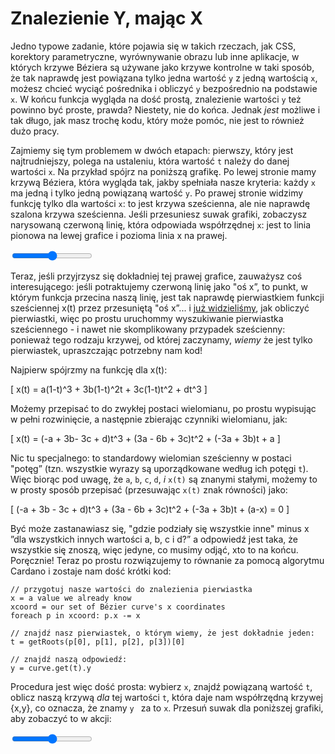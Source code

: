 # Znalezienie Y, mając X

Jedno typowe zadanie, które pojawia się w takich rzeczach, jak CSS, korektory parametryczne, wyrównywanie obrazu lub inne aplikacje, 
w których krzywe Béziera są używane jako krzywe kontrolne w taki sposób, 
że tak naprawdę jest powiązana tylko jedna wartość `y` z jedną wartością `x`, 
możesz chcieć wyciąć pośrednika i obliczyć `y` bezpośrednio na podstawie `x`.
W końcu funkcja wygląda na dość prostą, znalezienie wartości `y` też powinno być proste, prawda? Niestety, nie do końca. Jednak _jest_ możliwe i tak długo, jak masz trochę kodu, który może pomóc, nie jest to również dużo pracy.

Zajmiemy się tym problemem w dwóch etapach: pierwszy, który jest najtrudniejszy, 
polega na ustaleniu, która wartość `t` należy do danej wartości `x`.
Na przykład spójrz na poniższą grafikę. Po lewej stronie mamy krzywą Béziera, 
która wygląda tak, jakby spełniała nasze kryteria: 
każdy `x` ma jedną i tylko jedną powiązaną wartość `y`. 
Po prawej stronie widzimy funkcję tylko dla wartości `x`: 
to jest krzywa sześcienna, ale nie naprawdę szalona krzywa sześcienna. 
Jeśli przesuniesz suwak grafiki, zobaczysz narysowaną czerwoną linię, 
która odpowiada współrzędnej `x`: jest to linia pionowa na lewej grafice i pozioma linia
x na prawej.

<graphics-element title="Znajdowanie t, mając x=x(t). Po lewej: nasza krzywa, po prawej: funkcja x=f(t)" width="550" src="./basics.js">
  <input type="range" min="0" max="1" step="0.01" class="slide-control">
</graphics-element>

Teraz, jeśli przyjrzysz się dokładniej tej prawej grafice, zauważysz coś interesującego: jeśli potraktujemy czerwoną linię jako "oś x”, to punkt, w którym funkcja przecina naszą linię, jest tak naprawdę pierwiastkiem funkcji sześciennej x(t) przez przesuniętą "oś x”... i [już widzieliśmy](#extremities), jak obliczyć pierwiastki, więc po prostu uruchommy wyszukiwanie pierwiastka sześciennego - i nawet nie skomplikowany przypadek sześcienny: ponieważ tego rodzaju krzywej, od której zaczynamy, _wiemy_ że jest tylko pierwiastek, upraszczając potrzebny nam kod!

Najpierw spójrzmy na funkcję dla x(t):

\[
    x(t) = a(1-t)^3 + 3b(1-t)^2t + 3c(1-t)t^2 + dt^3
\]

Możemy przepisać to do zwykłej postaci wielomianu, po prostu wypisując w pełni rozwinięcie, a następnie zbierając czynniki wielomianu, jak:

\[
    x(t) = (-a + 3b- 3c + d)t^3 + (3a - 6b + 3c)t^2 + (-3a + 3b)t + a
\]

Nic tu specjalnego: to standardowy wielomian sześcienny w postaci "potęg” (tzn. wszystkie wyrazy są uporządkowane według ich potęgi `t`). Więc biorąc pod uwagę, że `a`, `b`, `c`, `d`, *i* `x(t)` są znanymi stałymi, możemy to w prosty sposób przepisać (przesuwając `x(t)` znak równości) jako:

\[
    (-a + 3b - 3c + d)t^3 + (3a - 6b + 3c)t^2 + (-3a + 3b)t + (a-x) = 0
\]

Być może zastanawiasz się, "gdzie podziały się wszystkie inne" minus x ”dla wszystkich innych wartości a, b, c i d?” a odpowiedź jest taka, że wszystkie się znoszą, więc jedyne, co musimy odjąć, xto to na końcu.
Poręcznie! Teraz po prostu rozwiązujemy to równanie za pomocą algorytmu Cardano i zostaje nam dość krótki kod:

```
// przygotuj nasze wartości do znalezienia pierwiastka
x = a value we already know
xcoord = our set of Bézier curve's x coordinates
foreach p in xcoord: p.x -= x

// znajdź nasz pierwiastek, o którym wiemy, że jest dokładnie jeden:
t = getRoots(p[0], p[1], p[2], p[3])[0]

// znajdź naszą odpowiedź:
y = curve.get(t).y
```

Procedura jest więc dość prosta: wybierz `x`, znajdź powiązaną wartość `t`, oblicz naszą krzywą _dla_ tej wartości `t`, która daje nam współrzędną krzywej {x,y}, co oznacza, że znamy `y ` za to `x`. Przesuń suwak dla poniższej grafiki, aby zobaczyć to w akcji:

<graphics-element title="Wyszukiwanie według(t), poprzez znajdowanie t dla danego x" src="./yforx.js">
  <input type="range" min="0" max="1" step="0.01" class="slide-control">
</graphics-element>

